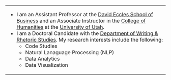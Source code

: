<table>
  <tr>
    <td valign="top" width="99%">
      <ul>
        <li>I am an Assistant Professor at the <a href="" target="_blank">David Eccles School of Business</a> and an Associate Instructor in the <a href="https://humanities.utah.edu/" target="_blank">College of Humanities</a> at the <a href="https://www.utah.edu/" target="_blank">University of Utah</a>.
        <li>I am a Doctoral Candidate with the <a href="https://writing.utah.edu" target="_blank">Department of Writing & Rhetoric Studies</a>. My research interests include the following:
          <ul>
            <li>Code Studies</li>
            <li>Natural Lanaguage Processing (NLP)</li>
            <li>Data Analytics</li>
            <li>Data Visualization</li>
          </ul>
      </ul>
    </td>
  </tr>
</table>
